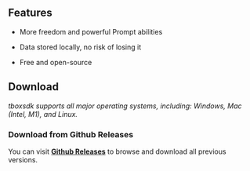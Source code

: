 ## Features

- More freedom and powerful Prompt abilities
- Data stored locally, no risk of losing it

- Free and open-source

## Download

*tboxsdk supports all major operating systems, including: Windows, Mac (Intel, M1), and Linux.*


### Download from Github Releases

You can visit **[Github Releases](https://github.com/kingjie0210/TBOX-SDK/releases)** to browse and download all previous versions.
